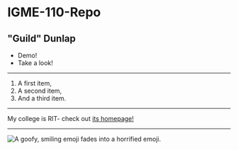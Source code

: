 # IGME-110-Repo
## "Guild" Dunlap

- Demo!
- Take a look!

---

<ol>
<li>A first item,</li>
<li>A second item,</li>
<li>And a third item.</li>
</ol>

---

My college is RIT- check out [its homepage!](https://www.rit.edu/)

---
![A goofy, smiling emoji fades into a horrified emoji.](https://i.redd.it/nk0my3m3o0od1.gif)
